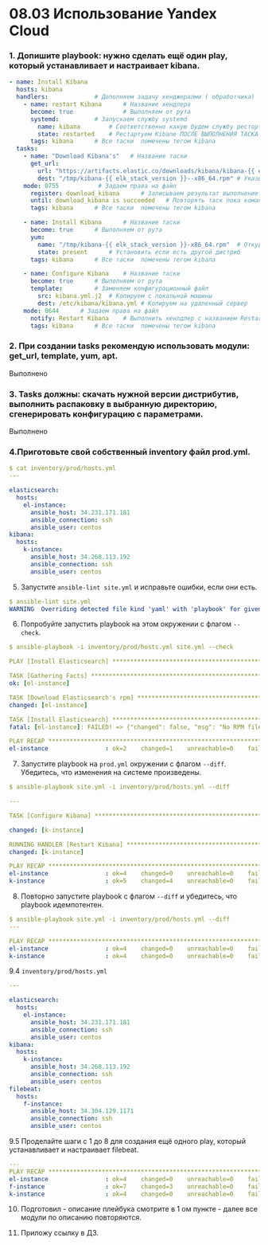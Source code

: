 # 08.03 Использование Yandex Cloud

### 1. Допишите playbook: нужно сделать ещё один play, который устанавливает и настраивает kibana.
```yaml
- name: Install Kibana
  hosts: kibana
  handlers: 			# Дополняем задачу хенджералми ( обработчика)
    - name: restart Kibana      # Название хендлера
      become: true              # Выполняем от рута
      systemd:			# Запускаем службу systemd
        name: kibana		# Соответственно какую будем службу рестортавать ( кибана )
        state: restarted	# Рестартуем Kibane ПОСЛЕ ВЫПОЛНЕНИЯ ТАСКА
      tags: kibana		# Все таски  помечены тегом kibana
  tasks:
    - name: "Download Kibana's"   # Название таски
      get_url: 
        url: "https://artifacts.elastic.co/downloads/kibana/kibana-{{ elk_stack_version }}--x86_64.rpm" # Скачиваем артефакты
        dest: "/tmp/kibana-{{ elk_stack_version }}--x86_64.rpm" # Указываем в какую папку копируем на удаленном сервере
	mode: 0755			 # Задаем права на файл
      register: download_kibana		 # Записываем результат выполнение таски
      until: download_kibana is succeeded   # Повторять таск пока команда не выполнется успешно
      tags: kibana		# Все таски  помечены тегом kibana

    - name: Install Kibana      # Название таски
      become: true 		# Выполняем от рута
      yum:
        name: "/tmp/kibana-{{ elk_stack_version }}-x86_64.rpm"  # Откуда устанавливаем
        state: present 		# Установить если есть другой дистриб
      tags: kibana		# Все таски  помечены тегом kibana

    - name: Configure Kibana    # Название таски
      become: true		# Выполняем от рута
      template:			# Заменяем конфигурационный файл
        src: kibana.yml.j2	# Копируем с локальной машины
        dest: /etc/kibana/kibana.yml # Копируем на удаленный сервер
	mode: 0644		# Задаем права на файл
      notify: Restart Kibana    # Выполнить хенлдлер с названием Restart Kibana
      tags: kibana		# Все таски  помечены тегом kibana
```
### 2. При создании tasks рекомендую использовать модули: get_url, template, yum, apt.
Выполнено

### 3. Tasks должны: скачать нужной версии дистрибутив, выполнить распаковку в выбранную директорию, сгенерировать конфигурацию с параметрами.
Выполнено

### 4.Приготовьте свой собственный inventory файл prod.yml.

```yaml
$ cat inventory/prod/hosts.yml
---

elasticsearch:
  hosts:
    el-instance:
      ansible_host: 34.231.171.181
      ansible_connection: ssh
      ansible_user: centos
kibana:
  hosts:
    k-instance:
      ansible_host: 34.268.113.192
      ansible_connection: ssh
      ansible_user: centos
```   
5. Запустите `ansible-lint site.yml` и исправьте ошибки, если они есть.
```yaml
$ ansible-lint site.yml
WARNING  Overriding detected file kind 'yaml' with 'playbook' for given positional argument: site.yml
```

6. Попробуйте запустить playbook на этом окружении с флагом `--check`.

```yaml
$ ansible-playbook -i inventory/prod/hosts.yml site.yml --check

PLAY [Install Elasticsearch] ********************************************************************************************************

TASK [Gathering Facts] **************************************************************************************************************
ok: [el-instance]

TASK [Download Elasticsearch's rpm] *************************************************************************************************
changed: [el-instance]

TASK [Install Elasticsearch] ********************************************************************************************************
fatal: [el-instance]: FAILED! => {"changed": false, "msg": "No RPM file matching '/tmp/elasticsearch-7.15.2-x86_64.rpm' found on system", "rc": 127, "results": ["No RPM file matching '/tmp/elasticsearch-7.15.2-x86_64.rpm' found on system"]}

PLAY RECAP **************************************************************************************************************************
el-instance                : ok=2    changed=1    unreachable=0    failed=1    skipped=0    rescued=0    ignored=0
```

7. Запустите playbook на `prod.yml` окружении с флагом `--diff`. Убедитесь, что изменения на системе произведены.

```yaml
$ ansible-playbook site.yml -i inventory/prod/hosts.yml --diff

---

TASK [Configure Kibana] ***********************************************************************************************************

changed: [k-instance]

RUNNING HANDLER [Restart Kibana] **************************************************************************************************
changed: [k-instance]

PLAY RECAP ************************************************************************************************************************
el-instance                : ok=4    changed=0    unreachable=0    failed=0    skipped=0    rescued=0    ignored=0
k-instance                 : ok=5    changed=4    unreachable=0    failed=0    skipped=0    rescued=0    ignored=0
```

8. Повторно запустите playbook с флагом `--diff` и убедитесь, что playbook идемпотентен.

```yaml
$ ansible-playbook site.yml -i inventory/prod/hosts.yml --diff
---

PLAY RECAP ************************************************************************************************************************
el-instance                : ok=4    changed=0    unreachable=0    failed=0    skipped=0    rescued=0    ignored=0
k-instance                 : ok=4    changed=0    unreachable=0    failed=0    skipped=0    rescued=0    ignored=0
```

9.4 `inventory/prod/hosts.yml`
```yaml
---

elasticsearch:
  hosts:
    el-instance:
      ansible_host: 34.231.171.181
      ansible_connection: ssh
      ansible_user: centos
kibana:
  hosts:
    k-instance:
      ansible_host: 34.268.113.192
      ansible_connection: ssh
      ansible_user: centos
filebeat:
  hosts:
    f-instance:
      ansible_host: 34.304.129.1171
      ansible_connection: ssh
      ansible_user: centos
```
9.5 Проделайте шаги с 1 до 8 для создания ещё одного play, который устанавливает и настраивает filebeat.

```yaml
---
PLAY RECAP ************************************************************************************************************************
el-instance                : ok=4    changed=0    unreachable=0    failed=0    skipped=0    rescued=0    ignored=0
f-instance                 : ok=7    changed=3    unreachable=0    failed=0    skipped=0    rescued=0    ignored=0
k-instance                 : ok=4    changed=0    unreachable=0    failed=0    skipped=0    rescued=0    ignored=0
```

10. Подготовил - описание плейбука смотрите в 1 ом пункте - далее все модули по описанию повторяются.

11. Приложу ссылку в ДЗ.

